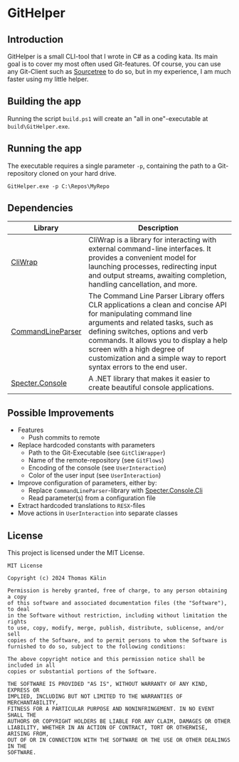 # GitHelper

## Introduction

GitHelper is a small CLI-tool that I wrote in C# as a coding kata. Its main goal is to cover my most often used Git-features. Of course, you can use any Git-Client such as [Sourcetree](https://www.sourcetreeapp.com/) to do so, but in my experience, I am much faster using my little helper.

## Building the app

Running the script `build.ps1` will create an "all in one"-executable at `build\GitHelper.exe`. 

## Running the app

The executable requires a single parameter `-p`, containing the path to a Git-repository cloned on your hard drive.
```
GitHelper.exe -p C:\Repos\MyRepo
```

## Dependencies

| Library                                                               | Description                                                                                                                                                                                                                                                                                                                           |
|-----------------------------------------------------------------------|---------------------------------------------------------------------------------------------------------------------------------------------------------------------------------------------------------------------------------------------------------------------------------------------------------------------------------------|
| [CliWrap](https://github.com/Tyrrrz/CliWrap)                          | CliWrap is a library for interacting with external command-line interfaces. It provides a convenient model for launching processes, redirecting input and output streams, awaiting completion, handling cancellation, and more.                                                                                                       |
| [CommandLineParser](https://github.com/commandlineparser/commandline) | The Command Line Parser Library offers CLR applications a clean and concise API for manipulating command line arguments and related tasks, such as defining switches, options and verb commands. It allows you to display a help screen with a high degree of customization and a simple way to report syntax errors to the end user. |
| [Specter.Console](https://spectreconsole.net/)                        | A .NET library that makes it easier to create beautiful console applications.                                                                                                                                                                                                                                                         |

## Possible Improvements
* Features
  * Push commits to remote
* Replace hardcoded constants with parameters
  * Path to the Git-Executable (see `GitCliWrapper`)
  * Name of the remote-repository (see `GitFlows`)
  * Encoding of the console (see `UserInteraction`)
  * Color of the user input (see `UserInteraction`)
* Improve configuration of parameters, either by:
  * Replace `CommandLineParser`-library with [Specter.Console.Cli](https://spectreconsole.net/cli/getting-started)
  * Read parameter(s) from a configuration file
* Extract hardcoded translations to `RESX`-files
* Move actions in `UserInteraction` into separate classes

## License

This project is licensed under the MIT License.

```
MIT License

Copyright (c) 2024 Thomas Kälin

Permission is hereby granted, free of charge, to any person obtaining a copy
of this software and associated documentation files (the "Software"), to deal
in the Software without restriction, including without limitation the rights
to use, copy, modify, merge, publish, distribute, sublicense, and/or sell
copies of the Software, and to permit persons to whom the Software is
furnished to do so, subject to the following conditions:

The above copyright notice and this permission notice shall be included in all
copies or substantial portions of the Software.

THE SOFTWARE IS PROVIDED "AS IS", WITHOUT WARRANTY OF ANY KIND, EXPRESS OR
IMPLIED, INCLUDING BUT NOT LIMITED TO THE WARRANTIES OF MERCHANTABILITY,
FITNESS FOR A PARTICULAR PURPOSE AND NONINFRINGEMENT. IN NO EVENT SHALL THE
AUTHORS OR COPYRIGHT HOLDERS BE LIABLE FOR ANY CLAIM, DAMAGES OR OTHER
LIABILITY, WHETHER IN AN ACTION OF CONTRACT, TORT OR OTHERWISE, ARISING FROM,
OUT OF OR IN CONNECTION WITH THE SOFTWARE OR THE USE OR OTHER DEALINGS IN THE
SOFTWARE.

```